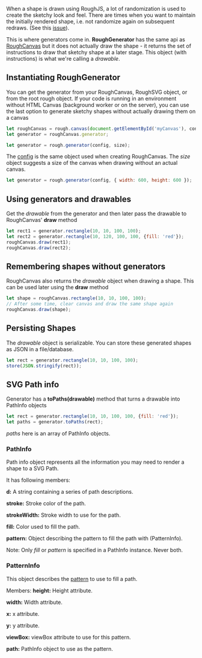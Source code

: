 When a shape is drawn using RoughJS, a lot of randomization is used to create the sketchy look and feel. There are times when you want to maintain the initially rendered shape, i.e. not randomize again on subsequent redraws. (See this [issue](https://github.com/pshihn/rough/issues/27)).

This is where generators come in. **RoughGenerator** has the same api as [RoughCanvas](https://github.com/pshihn/rough/wiki#roughcanvas) but it does not actually draw the shape - it returns the set of instructions to draw that sketchy shape at a later stage. This object (with instructions) is what we're calling a *drawable*.

## Instantiating RoughGenerator
You can get the generator from your RoughCanvas, RoughSVG object, or from the root rough object.
If your code is running in an environment without HTML Canvas (background worker or on the server), you can use the last option to generate sketchy shapes without actually drawing them on a canvas

```javascript
let roughCanvas = rough.canvas(document.getElementById('myCanvas'), config);
let generator = roughCanvas.generator;
```
```javascript
let generator = rough.generator(config, size);
```

The [config](https://github.com/pshihn/rough/wiki#config) is the same object used when creating RoughCanvas.
The *size* object suggests a size of the canvas when drawing without an actual canvas.

```javascript
let generator = rough.generator(config, { width: 600, height: 600 });
```

## Using generators and drawables

Get the *drawable* from the generator and then later pass the drawable to RoughCanvas' **draw** method

```javascript
let rect1 = generator.rectangle(10, 10, 100, 100);
let rect2 = generator.rectangle(10, 120, 100, 100, {fill: 'red'});
roughCanvas.draw(rect1);
roughCanvas.draw(rect2);
```

## Remembering shapes without generators

RoughCanvas also returns the *drawable* object when drawing a shape. This can be used later using the **draw** method

```javascript
let shape = roughCanvas.rectangle(10, 10, 100, 100);
// After some time, clear canvas and draw the same shape again
roughCanvas.draw(shape);
```

## Persisting Shapes

The *drawable* object is serializable. You can store these generated shapes as JSON in a file/database.
```javascript
let rect = generator.rectangle(10, 10, 100, 100);
store(JSON.stringify(rect));
```

## SVG Path info
Generator has a **toPaths(drawable)** method that turns a drawable into PathInfo objects
```javascript
let rect = generator.rectangle(10, 10, 100, 100, {fill: 'red'});
let paths = generator.toPaths(rect);
```
*paths* here is an array of PathInfo objects.

### PathInfo
Path info object represents all the information you may need to render a shape to a SVG Path.

It has following members:

**d:** A string containing a series of path descriptions.

**stroke:** Stroke color of the path.

**strokeWidth:**  Stroke width to use for the path.

**fill:** Color used to fill the path.

**pattern:** Object describing the pattern to fill the path with (PatternInfo).

Note: Only _fill_ or _pattern_ is specified in a PathInfo instance. Never both. 

### PatternInfo
This object describes the [pattern](https://developer.mozilla.org/en-US/docs/Web/SVG/Element/pattern) to use to fill a path.

Members:
**height:** Height attribute.

**width:** Width attribute.

**x:** x attribute.

**y:** y attribute.

**viewBox:** viewBox attribute to use for this pattern.

**path:** PathInfo object to use as the pattern.


